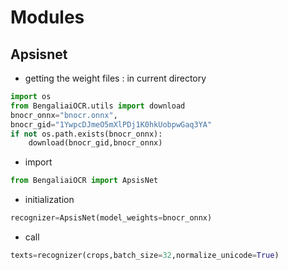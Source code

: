 # Modules 

## Apsisnet

* getting the weight files : in current directory

```python
import os 
from BengaliaiOCR.utils import download
bnocr_onnx="bnocr.onnx",
bnocr_gid="1YwpcDJmeO5mXlPDj1K0hkUobpwGaq3YA"
if not os.path.exists(bnocr_onnx):
    download(bnocr_gid,bnocr_onnx)
```
* import

```python
from BengaliaiOCR import ApsisNet
```

* initialization 

```python
recognizer=ApsisNet(model_weights=bnocr_onnx)
```

* call 

```python
texts=recognizer(crops,batch_size=32,normalize_unicode=True)
```

